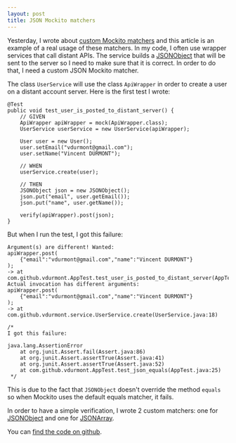 ```yaml
---
layout: post
title: JSON Mockito matchers
---
```


Yesterday, I wrote about [custom Mockito matchers](http://vincent-durmont.com/2014/02/20/custom-mockito-matchers-why-and-how.html) and this article is an example of a real usage of these matchers. In my code, I often use wrapper services that call distant APIs. The service builds a [JSONObject](http://www.json.org/javadoc/org/json/JSONObject.html) that will be sent to the server so I need to make sure that it is correct. In order to do that, I need a custom JSON Mockito matcher.

<!--more-->

The class `UserService` will use the class `ApiWrapper` in order to create a user on a distant account server. Here is the first test I wrote:

	@Test
	public void test_user_is_posted_to_distant_server() {
		// GIVEN
		ApiWrapper apiWrapper = mock(ApiWrapper.class);
		UserService userService = new UserService(apiWrapper);

		User user = new User();
		user.setEmail("vdurmont@gmail.com");
		user.setName("Vincent DURMONT");

		// WHEN
		userService.create(user);

		// THEN
		JSONObject json = new JSONObject();
		json.put("email", user.getEmail());
		json.put("name", user.getName());

		verify(apiWrapper).post(json);
	}

But when I run the test, I got this failure:

	Argument(s) are different! Wanted:
	apiWrapper.post(
		{"email":"vdurmont@gmail.com","name":"Vincent DURMONT"}
	);
	-> at com.github.vdurmont.AppTest.test_user_is_posted_to_distant_server(AppTest.java:34)
	Actual invocation has different arguments:
	apiWrapper.post(
		{"email":"vdurmont@gmail.com","name":"Vincent DURMONT"}
	);
	-> at com.github.vdurmont.service.UserService.create(UserService.java:18)

	/*
	I got this failure:

	java.lang.AssertionError
		at org.junit.Assert.fail(Assert.java:86)
		at org.junit.Assert.assertTrue(Assert.java:41)
		at org.junit.Assert.assertTrue(Assert.java:52)
		at com.github.vdurmont.AppTest.test_json_equals(AppTest.java:25)
	 */

This is due to the fact that `JSONObject` doesn't override the method `equals` so when Mockito uses the default equals matcher, it fails.

In order to have a simple verification, I wrote 2 custom matchers: one for [JSONObject](http://www.json.org/javadoc/org/json/JSONObject.html) and one for [JSONArray](http://www.json.org/javadoc/org/json/JSONArray.html).

You can [find the code on github](https://github.com/vdurmont/json-mockito-matchers).